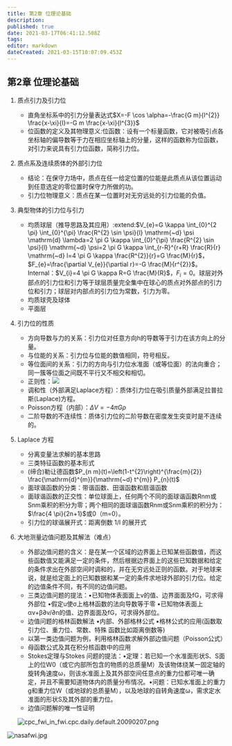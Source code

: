 ```yaml
---
title: 第2章 位理论基础
description: 
published: true
date: 2021-03-17T06:41:12.508Z
tags: 
editor: markdown
dateCreated: 2021-03-15T10:07:09.453Z
---
```


## 第2章 位理论基础

1. 质点引⼒及引⼒位

    * 直⾓坐标系中的引⼒分量表达式$X=-F \cos \alpha=-\frac{G m}{l^{2}} \frac{x-\xi}{l}=-G m \frac{x-\xi}{l^{3}}$
    * 位函数的定义及其物理意义:位函数：设有一个标量函数，它对被吸引点各坐标轴的偏导数等于力在相应坐标轴上的分量，这样的函数称为位函数，对引力来说具有引力位函数，简称引力位。

2. 质点系及连续质体的外部引⼒位

    * 结论：在保守力场中，质点在任一给定位置的位能是此质点从该位置运动到任意选定的零位置时保守力所做的功。
    * 引力位物理意义：质点在某一位置时对无穷远处的引力位能的负值。

3. 典型物体的引⼒位与引⼒

    * 均质球层（推导思路及其应⽤）:extend:$V_{e}=G \kappa \int_{0}^{2 \pi} \int_{0}^{\pi} \frac{R^{2} \sin \psi}{l} \mathrm{~d} \psi \mathrm{d} \lambda=2 \pi G \kappa \int_{0}^{\pi} \frac{R^{2} \sin \psi}{l} \mathrm{~d} \psi=2 \pi G \kappa \int_{r-R}^{r+R} \frac{R}{r} \mathrm{~d} l=4 \pi G \kappa \frac{R^{2}}{r}=G \frac{M}{r}$，$F_{e}=\frac{\partial V_{e}}{\partial r}=-G \frac{M}{r^{2}}$。Internal：$V_{i}=4 \pi G \kappa R=G \frac{M}{R}$，$F_{i}=0$。球层对外部点的引力位和引力等于球层质量完全集中在球心的质点对外部点的引力位和引力；球层对内部点的引力位为常数，引力为零。
    * 均质球壳及球体
    * 平⾯层

4. 引⼒位的性质

    * ⽅向导数与⼒的关系：引力位对任意方向h的导数等于引力在该方向上的分量。
    * 与位能的关系：引力位与位能的数值相同，符号相反。
    * 等位⾯间的关系：引⼒的⽅向与引力位⽔准面（或等位面）的法向重合；同⼀簇等位面之间既不平行⼜不相交和相切。
    * 正则性：![](@attachment/Clipboard_2020-11-28-22-22-31.png)
    * 调和性（外部满⾜Laplace⽅程）：质体引力位在吸引质量外部满足拉普拉斯(Laplace)方程。
    * Poisson⽅程（内部）：$\Delta V=-4 \pi G \rho$
    * ⼆阶导数的不连续性：质体引力位的二阶导数在密度发生突变时是不连续的。

5. Laplace ⽅程

    * 分离变量法求解的基本思路
    * 三类特征函数的基本形式
    * (缔合)勒让德函数$P_{n m}(t)=\left(1-t^{2}\right)^{\frac{m}{2}} \frac{\mathrm{d}^{m}}{\mathrm{~d} t^{m}} P_{n}(t)$
    * ⾯球谐函数的分类：带谐函数、田谐函数和扇谐函数
    * ⾯球谐函数的正交性：单位球面上，任何两个不同的面球谐函数Rnm或Snm乘积的积分为零；两个相同的面球谐函数Rnm或Snm乘积的积分为：$\frac{4 \pi}{2n+1}$或0（m=0）。
    * 引⼒位的球谐展开式：距离倒数 1/l 的展开式

6. ⼤地测量边值问题及其解法（难点）

    * 外部边值问题的含义：是在某一个区域的边界面上已知某些函数值，而这些函数值又能满足一定的条件，然后根据边界面上的这些已知数据和给定的条件求出在外部空间时调和的，并在无穷远处正则的函数。对于地球来说，就是给定面上的已知数据和某一定的条件求地球外部的引力位。给定的边值条件不同，有不同的边值问题。
    * 三类边值问题的提法：•已知物体表⾯面上v的值、边界⾯面及fG，可求得外部位 •假定u使σ上格林函数的法向导数等于零 •已知物体表面上αv+β∂v/∂n的值、边界⾯面及fG，可求得外部位。
    * 边值问题的格林函数解法 •内部、外部格林公式 •格林公式的应⽤(函数取引⼒位、重⼒位、常数、特殊 函数⽐如距离倒数等)
    * 以第⼀类边值问题为例，利⽤格林函数求解外部边值问题（Poisson公式）
    * 母函数公式及其在积分核函数中的应⽤
    * Stokes定理与Stokes 问题的提法：•定理：若已知一个水准面形状S、S面上的位W0（或它内部所包含的物质的总质量M）及该物体绕某一固定轴的旋转角速度ω，则该水准面上及其外部空间任意点的重力位都可唯一确定，并且不需要知道物体内的质量分布情况。•问题：已知水准面上的重力g和重力位W（或地球的总质量M），以及地球的自转角速度ω，需求定水准面的形状S及其外部的重力位。
    * 边值问题解的唯⼀性证明
    
    ![cpc_fwi_in_fwi.cpc.daily.default.20090207.png](/cpc_fwi_in_fwi.cpc.daily.default.20090207.png)

![nasafwi.jpg](/img/nasafwi.jpg)